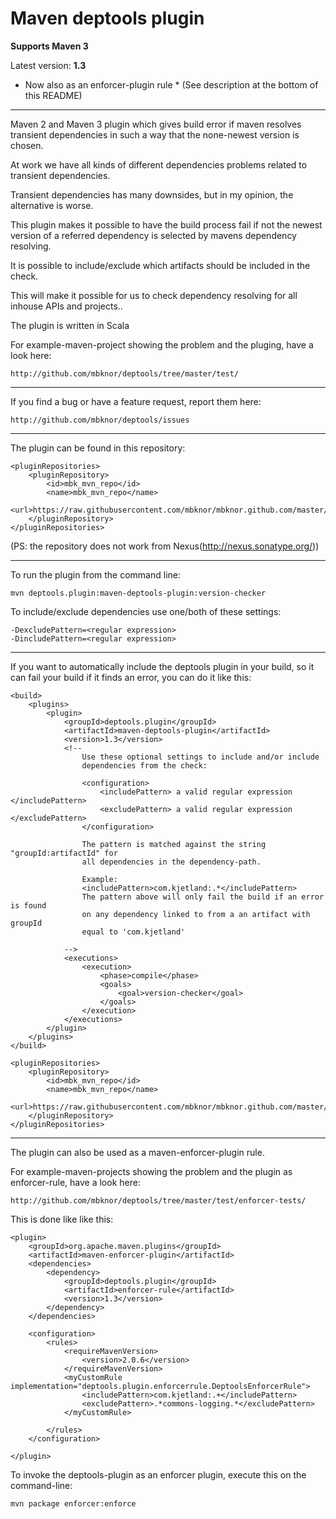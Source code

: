 Maven deptools plugin
===========================================

**Supports Maven 3**


Latest version: **1.3**



* Now also as an enforcer-plugin rule *
  (See description at the bottom of this README)


---------------------------------------
Maven 2 and Maven 3 plugin which gives build error if maven resolves transient dependencies
in such a way that the none-newest version is chosen.

At work we have all kinds of different dependencies problems related to transient
dependencies.

Transient dependencies has many downsides, but in my opinion, the alternative is worse.

This plugin makes it possible to have the build process fail if not the newest
version of a referred dependency is selected by mavens dependency resolving.

It is possible to include/exclude which artifacts should be included in the check.

This will make it possible for us to check dependency resolving for all
inhouse APIs and projects..

The plugin is written in Scala


For example-maven-project showing the problem and the pluging, have a look here:

    http://github.com/mbknor/deptools/tree/master/test/

---------------------------------------

If you find a bug or have a feature request, report them here:

    http://github.com/mbknor/deptools/issues

---------------------------------------


The plugin can be found in this repository:

    <pluginRepositories>
        <pluginRepository>
            <id>mbk_mvn_repo</id>
            <name>mbk_mvn_repo</name>
            <url>https://raw.githubusercontent.com/mbknor/mbknor.github.com/master/m2repo/releases</url>
        </pluginRepository>
    </pluginRepositories>

(PS: the repository does not work from Nexus(http://nexus.sonatype.org/))

---------------------------------------

To run the plugin from the command line:

    mvn deptools.plugin:maven-deptools-plugin:version-checker

To include/exclude dependencies use one/both of these settings:

    -DexcludePattern=<regular expression>
    -DincludePattern=<regular expression>

---------------------------------------

If you want to automatically include the deptools plugin
in your build, so it can fail your build if it finds an error,
you can do it like this:

    <build>
        <plugins>
            <plugin>
                <groupId>deptools.plugin</groupId>
                <artifactId>maven-deptools-plugin</artifactId>
                <version>1.3</version>
                <!--
                    Use these optional settings to include and/or include
                    dependencies from the check:

                    <configuration>
                        <includePattern> a valid regular expression </includePattern>
                        <excludePattern> a valid regular expression </excludePattern>
                    </configuration>

                    The pattern is matched against the string "groupId:artifactId" for
                    all dependencies in the dependency-path.

                    Example:
                    <includePattern>com.kjetland:.*</includePattern>
                    The pattern above will only fail the build if an error is found
                    on any dependency linked to from a an artifact with groupId
                    equal to 'com.kjetland'

                -->
                <executions>
                    <execution>
                        <phase>compile</phase>
                        <goals>
                            <goal>version-checker</goal>
                        </goals>
                    </execution>
                </executions>
            </plugin>
        </plugins>
    </build>

    <pluginRepositories>
        <pluginRepository>
            <id>mbk_mvn_repo</id>
            <name>mbk_mvn_repo</name>
            <url>https://raw.githubusercontent.com/mbknor/mbknor.github.com/master/m2repo/releases</url>
        </pluginRepository>
    </pluginRepositories>


--------------------------------------

The plugin can also be used as a maven-enforcer-plugin rule.

For example-maven-projects showing the problem and the plugin as enforcer-rule, have a look here:

    http://github.com/mbknor/deptools/tree/master/test/enforcer-tests/

This is done like like this:

    <plugin>
        <groupId>org.apache.maven.plugins</groupId>
        <artifactId>maven-enforcer-plugin</artifactId>
        <dependencies>
            <dependency>
                <groupId>deptools.plugin</groupId>
                <artifactId>enforcer-rule</artifactId>
                <version>1.3</version>
            </dependency>
        </dependencies>

        <configuration>
            <rules>
                <requireMavenVersion>
                    <version>2.0.6</version>
                </requireMavenVersion>
                <myCustomRule implementation="deptools.plugin.enforcerrule.DeptoolsEnforcerRule">
                    <includePattern>com.kjetland:.+</includePattern>
                    <excludePattern>.*commons-logging.*</excludePattern>
                </myCustomRule>

            </rules>
        </configuration>

    </plugin>


To invoke the deptools-plugin as an enforcer plugin, execute this on the command-line:

    mvn package enforcer:enforce



